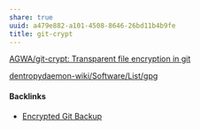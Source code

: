 ```yaml
---
share: true
uuid: a479e882-a101-4508-8646-26bd11b4b9fe
title: git-crypt
---
```

[AGWA/git-crypt: Transparent file encryption in git](https://github.com/AGWA/git-crypt)

[dentropydaemon-wiki/Software/List/gpg](../dentropydaemon-wiki/Software/List/gpg)

#### Backlinks

* [Encrypted Git Backup](/80fd8a43-b643-4eb9-9b8c-b9bc6d4a2d03)